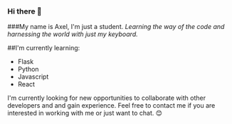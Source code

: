 ### Hi there 👋

###My name is Axel, I'm just a student.
_Learning the way of the code and harnessing the world with just my keyboard._

##I'm currently learning:
- Flask
- Python
- Javascript
- React
  
I'm currently looking for new opportunities to collaborate with other developers and and gain experience. Feel free to contact me if you are interested in working with me or just want to chat. 😊

<!--
**axl-devhub/axl-devhub** is a ✨ _special_ ✨ repository because its `README.md` (this file) appears on your GitHub profile.

Here are some ideas to get you started:

- 🔭 I’m currently working on ...
- 🌱 I’m currently learning ...
- 👯 I’m looking to collaborate on ...
- 🤔 I’m looking for help with ...
- 💬 Ask me about ...
- 📫 How to reach me: ...
- 😄 Pronouns: ...
- ⚡ Fun fact: ...
-->
